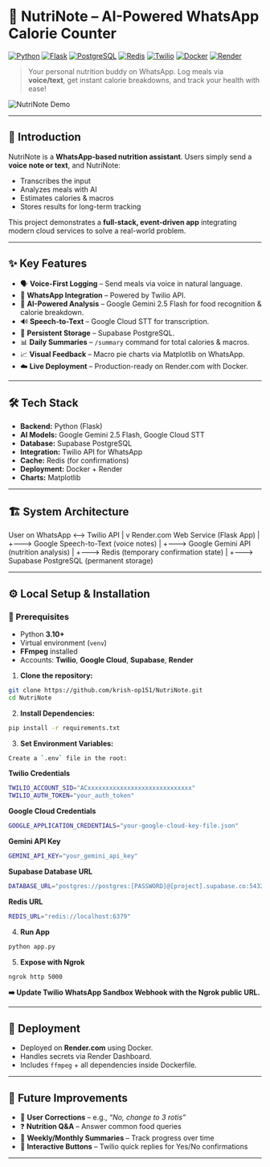 # 🥗 NutriNote – AI-Powered WhatsApp Calorie Counter  
[![Python](https://img.shields.io/badge/Python-3.10%2B-blue?logo=python)](https://www.python.org/)  [![Flask](https://img.shields.io/badge/Flask-2.x-black?logo=flask)](https://flask.palletsprojects.com/)  [![PostgreSQL](https://img.shields.io/badge/PostgreSQL-Supabase-316192?logo=postgresql)](https://supabase.com/)  [![Redis](https://img.shields.io/badge/Redis-Cache-red?logo=redis)](https://redis.io/)  [![Twilio](https://img.shields.io/badge/Twilio-WhatsApp-green?logo=twilio)](https://www.twilio.com/whatsapp)  [![Docker](https://img.shields.io/badge/Docker-Container-blue?logo=docker)](https://www.docker.com/)  [![Render](https://img.shields.io/badge/Deploy-Render.com-purple?logo=render)](https://render.com/)  

> Your personal nutrition buddy on WhatsApp. Log meals via **voice/text**, get instant calorie breakdowns, and track your health with ease!  

![NutriNote Demo](https://i.imgur.com/your-gif-link.gif) <!-- Replace with your GIF link -->

---

## 🚀 Introduction  
NutriNote is a **WhatsApp-based nutrition assistant**. Users simply send a **voice note or text**, and NutriNote:  
- Transcribes the input  
- Analyzes meals with AI  
- Estimates calories & macros  
- Stores results for long-term tracking  

This project demonstrates a **full-stack, event-driven app** integrating modern cloud services to solve a real-world problem.  

---

## ✨ Key Features  

- 🗣️ **Voice-First Logging** – Send meals via voice in natural language.  
- 📱 **WhatsApp Integration** – Powered by Twilio API.  
- 🤖 **AI-Powered Analysis** – Google Gemini 2.5 Flash for food recognition & calorie breakdown.  
- 🔊 **Speech-to-Text** – Google Cloud STT for transcription.  
- 💾 **Persistent Storage** – Supabase PostgreSQL.  
- 📊 **Daily Summaries** – `/summary` command for total calories & macros.  
- 📈 **Visual Feedback** – Macro pie charts via Matplotlib on WhatsApp.  
- ☁️ **Live Deployment** – Production-ready on Render.com with Docker.  

---

## 🛠️ Tech Stack  

- **Backend:** Python (Flask)  
- **AI Models:** Google Gemini 2.5 Flash, Google Cloud STT  
- **Database:** Supabase PostgreSQL  
- **Integration:** Twilio API for WhatsApp  
- **Cache:** Redis (for confirmations)  
- **Deployment:** Docker + Render  
- **Charts:** Matplotlib  

---

## 🏗️ System Architecture  

User on WhatsApp <--> Twilio API
|
v
Render.com Web Service (Flask App)
|
+---> Google Speech-to-Text (voice notes)
|
+---> Google Gemini API (nutrition analysis)
|
+---> Redis (temporary confirmation state)
|
+---> Supabase PostgreSQL (permanent storage)

---

## ⚙️ Local Setup & Installation  

### 🔑 Prerequisites  
- Python **3.10+**  
- Virtual environment (`venv`)  
- **FFmpeg** installed  
- Accounts: **Twilio**, **Google Cloud**, **Supabase**, **Render**  

1. **Clone the repository:**
```bash
git clone https://github.com/krish-op151/NutriNote.git
cd NutriNote
```

2. **Install Dependencies:**
```bash  
pip install -r requirements.txt
```

3. **Set Environment Variables:**
```bash  
Create a `.env` file in the root:  
```
**Twilio Credentials**
```bash
TWILIO_ACCOUNT_SID="ACxxxxxxxxxxxxxxxxxxxxxxxxxxxxx"
TWILIO_AUTH_TOKEN="your_auth_token"
```
**Google Cloud Credentials**
```bash
GOOGLE_APPLICATION_CREDENTIALS="your-google-cloud-key-file.json"
```
**Gemini API Key**
```bash
GEMINI_API_KEY="your_gemini_api_key"
```
**Supabase Database URL**
```bash
DATABASE_URL="postgres://postgres:[PASSWORD]@[project].supabase.co:5432/postgres"
```
**Redis URL**
```bash
REDIS_URL="redis://localhost:6379"
```

4. **Run App**
```bash  
python app.py
```

5. **Expose with Ngrok**
```bash  
ngrok http 5000
```

**➡️ Update **Twilio WhatsApp Sandbox Webhook** with the Ngrok public URL.**  

---

## 🚀 Deployment  

- Deployed on **Render.com** using Docker.  
- Handles secrets via Render Dashboard.  
- Includes `ffmpeg` + all dependencies inside Dockerfile.  

---

## 🔮 Future Improvements  

- 📝 **User Corrections** – e.g., *“No, change to 3 rotis”*  
- ❓ **Nutrition Q&A** – Answer common food queries  
- 📅 **Weekly/Monthly Summaries** – Track progress over time  
- 🔘 **Interactive Buttons** – Twilio quick replies for Yes/No confirmations  

---

